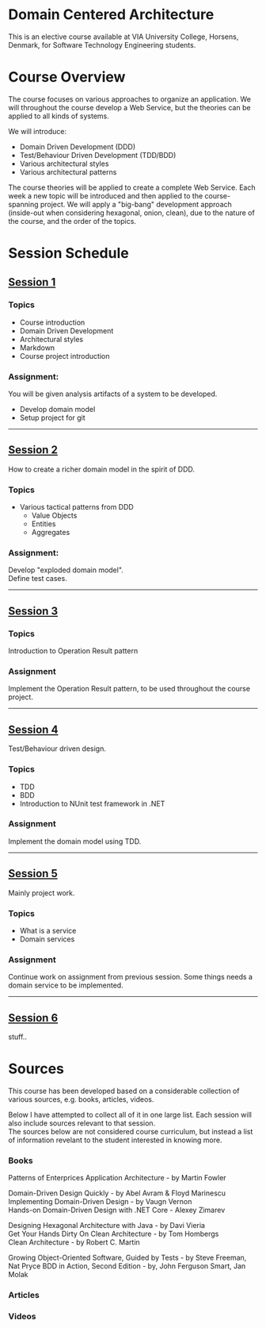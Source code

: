 # Domain Centered Architecture

This is an elective course available at VIA University College, Horsens, Denmark, for Software Technology Engineering students.

# Course Overview
The course focuses on various approaches to organize an application. We will throughout the course develop a Web Service, but the theories can be applied to all kinds of systems.

We will introduce:
* Domain Driven Development (DDD)
* Test/Behaviour Driven Development (TDD/BDD)
* Various architectural styles
* Various architectural patterns

The course theories will be applied to create a complete Web Service. Each week a new topic will be introduced and then applied to the course-spanning project. We will apply a "big-bang" development approach (inside-out when considering hexagonal, onion, clean), due to the nature of the course, and the order of the topics.


# Session Schedule

## [Session 1](Session1/Session%201%20overview.md)

### Topics
* Course introduction
* Domain Driven Development
* Architectural styles
* Markdown
* Course project introduction

### Assignment:
You will be given analysis artifacts of a system to be developed.
* Develop domain model
* Setup project for git

<hr/>

## [Session 2]()

How to create a richer domain model in the spirit of DDD.

### Topics
* Various tactical patterns from DDD
    * Value Objects
    * Entities
    * Aggregates

### Assignment:
Develop "exploded domain model".\
Define test cases.

<hr/>

## [Session 3]()

### Topics
Introduction to Operation Result pattern

### Assignment
Implement the Operation Result pattern, to be used throughout the course project.

<hr/>

## [Session 4]()
Test/Behaviour driven design.

### Topics
* TDD
* BDD
* Introduction to NUnit test framework in .NET

### Assignment
Implement the domain model using TDD.

<hr/>

## [Session 5]()
Mainly project work.

### Topics
* What is a service
* Domain services

### Assignment
Continue work on assignment from previous session. Some things needs a domain service to be implemented.

<hr/>

## [Session 6]()
stuff..

# Sources
This course has been developed based on a considerable collection of various sources, e.g. books, articles, videos.


Below I have attempted to collect all of it in one large list. Each session will also include sources relevant to that session.\
The sources below are not considered course curriculum, but instead a list of information revelant to the student interested in knowing more.


### Books
Patterns of Enterprices Application Architecture - by Martin Fowler

Domain-Driven Design Quickly - by Abel Avram & Floyd Marinescu\
Implementing Domain-Driven Design - by Vaugn Vernon\
Hands-on Domain-Driven Design with .NET Core - Alexey Zimarev

Designing Hexagonal Architecture with Java - by Davi Vieria\
Get Your Hands Dirty On Clean Architecture - by Tom Hombergs\
Clean Architecture - by Robert C. Martin

Growing Object-Oriented Software, Guided by Tests - by Steve Freeman, Nat Pryce
BDD in Action, Second Edition - by, John Ferguson Smart, Jan Molak

### Articles


### Videos

